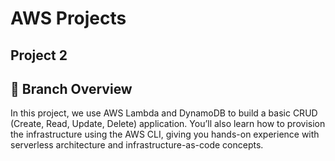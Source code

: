 # AWS Projects

## Project 2

## 📝 Branch Overview

In this project, we use AWS Lambda and DynamoDB to build a basic CRUD (Create, Read, Update, Delete) application.
You’ll also learn how to provision the infrastructure using the AWS CLI, giving you hands-on experience with serverless architecture and infrastructure-as-code concepts.
